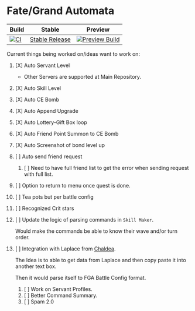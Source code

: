 # Fate/Grand Automata

| Build                                                                                                                                                       | Stable                                                                                                                                                                 | Preview                                                                                                                                                               |
|-------------------------------------------------------------------------------------------------------------------------------------------------------------|------------------------------------------------------------------------------------------------------------------------------------------------------------------------|-----------------------------------------------------------------------------------------------------------------------------------------------------------------------|
| [![CI](https://github.com/ArthurKun21/FGA-Preview/actions/workflows/ci.yml/badge.svg)](https://github.com/ArthurKun21/FGA-Preview/actions/workflows/ci.yml) | [Stable Release](https://github.com/Fate-Grand-Automata/FGA/releases/) | [![Preview Build](https://img.shields.io/github/release/ArthurKun21/FGA-Preview.svg?maxAge=3600&label=download)](https://github.com/ArthurKun21/FGA-Preview/releases) |

Current things being worked on/ideas want to work on:

1. [X] Auto Servant Level
    - Other Servers are supported at Main Repository.

2. [X] Auto Skill Level

3. [X] Auto CE Bomb

4. [X] Auto Append Upgrade

5. [X] Auto Lottery-Gift Box loop

6. [X] Auto Friend Point Summon to CE Bomb

7. [X] Auto Screenshot of bond level up

8. [ ] Auto send friend request
    1. [ ] Need to have full friend list to get the error when sending request with full list.

9. [ ] Option to return to menu once quest is done.

10. [ ] Tea pots but per battle config

11. [ ] Recognized Crit stars

12. [ ] Update the logic of parsing commands in `Skill Maker`.

    Would make the commands be able to know their wave and/or turn order.

13. [ ] Integration with Laplace from [Chaldea](https://github.com/chaldea-center/chaldea).

    The Idea is to able to get data from Laplace and then copy paste it into another text box.

    Then it would parse itself to FGA Battle Config format.
    1. [ ] Work on Servant Profiles.
    2. [ ] Better Command Summary.
    3. [ ] Spam 2.0
